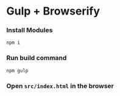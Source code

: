 # Gulp + Browserify

### Install Modules
```
npm i
```

### Run build command
```
npm gulp
```

### Open ```src/index.html``` in the browser